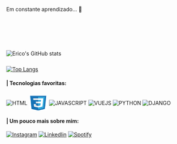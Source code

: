 <p>Em constante aprendizado... 🚀</p>

<div style="margin-top: 20%;">

![Erico's GitHub stats](https://github-readme-stats.vercel.app/api?username=ericopieri&show_icons=true&theme=highcontrast)
</div>

<div style="margin-top: 5%;">

[![Top Langs](https://github-readme-stats.vercel.app/api/top-langs/?username=ericopieri&layout=compact&theme=highcontrast)](https://github.com/ericopieri/github-readme-stats)
</div>

#### | Tecnologias favoritas: 
<div style="margin-top: 5%;"> 

<img align="center" alt="HTML" height="40" width="50" src="https://cdn.jsdelivr.net/gh/devicons/devicon/icons/html5/html5-original.svg" />
<img align="center" alt="CSS" height="40" width="50" src="https://raw.githubusercontent.com/devicons/devicon/master/icons/css3/css3-original.svg">
<img align="center" alt="JAVASCRIPT" height="40" width="50" src="https://cdn.jsdelivr.net/gh/devicons/devicon/icons/javascript/javascript-original.svg" />
<img align="center" alt="VUEJS" height="40" width="50" src="https://cdn.jsdelivr.net/gh/devicons/devicon/icons/vuejs/vuejs-original.svg" />
<img align="center" alt="PYTHON" height="40" width="50" src="https://cdn.jsdelivr.net/gh/devicons/devicon/icons/python/python-original.svg" />
<img align="center" alt="DJANGO" height="40" width="50" src="https://cdn.jsdelivr.net/npm/simple-icons@3.13.0/icons/django.svg" />

</div>

#### | Um pouco mais sobre mim:
<div style="margin-top: 3%;">

[![Instagram](https://img.shields.io/badge/Instagram-E4405F?style=for-the-badge&logo=instagram&logoColor=white)](https://instagram.com/pieri.erico)
[![Linkedlin](https://img.shields.io/badge/LinkedIn-0077B5?style=for-the-badge&logo=linkedin&logoColor=white)](https://www.linkedin.com/in//)
[![Spotify](https://img.shields.io/badge/Spotify-1ED760?&style=for-the-badge&logo=spotify&logoColor=white)](https://open.spotify.com/playlist/2eNu1KHn0obIDmhMxAwK5r?si=1c04979638f54650)
</div>
